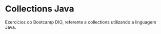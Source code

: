 # Collections Java 

Exercícios do Bootcamp DIO, referente a collections utilizando a linguagem Java.
